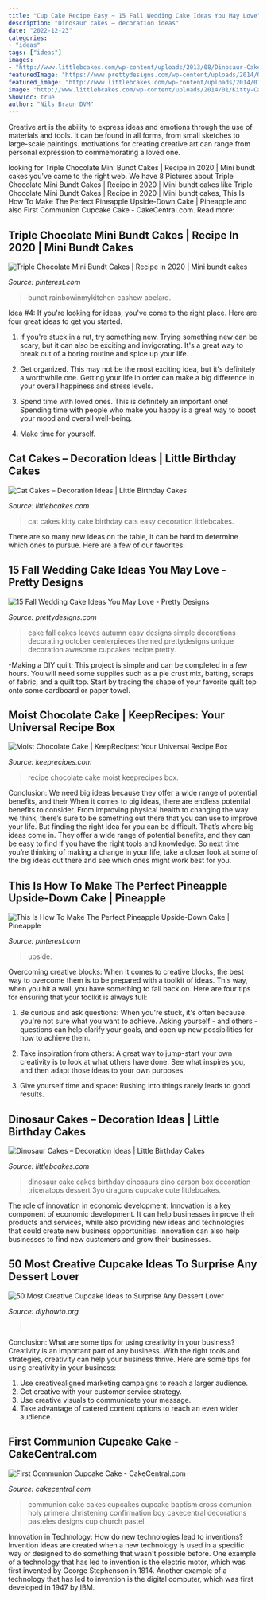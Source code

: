 ```yaml
---
title: "Cup Cake Recipe Easy ~ 15 Fall Wedding Cake Ideas You May Love"
description: "Dinosaur cakes – decoration ideas"
date: "2022-12-23"
categories:
- "ideas"
tags: ["ideas"]
images:
- "http://www.littlebcakes.com/wp-content/uploads/2013/08/Dinosaur-Cake-1024x768.jpg"
featuredImage: "https://www.prettydesigns.com/wp-content/uploads/2014/09/Easy-Wedding-Cake.jpg"
featured_image: "http://www.littlebcakes.com/wp-content/uploads/2014/01/Kitty-Cat-Cakes-760x1024.jpg"
image: "http://www.littlebcakes.com/wp-content/uploads/2014/01/Kitty-Cat-Cakes-760x1024.jpg"
ShowToc: true
author: "Nils Braun DVM"
---
```



Creative art is the ability to express ideas and emotions through the use of materials and tools. It can be found in all forms, from small sketches to large-scale paintings. motivations for creating creative art can range from personal expression to commemorating a loved one.

	

		
looking for Triple Chocolate Mini Bundt Cakes | Recipe in 2020 | Mini bundt cakes you've came to the right web. We have 8 Pictures about Triple Chocolate Mini Bundt Cakes | Recipe in 2020 | Mini bundt cakes like Triple Chocolate Mini Bundt Cakes | Recipe in 2020 | Mini bundt cakes, This Is How To Make The Perfect Pineapple Upside-Down Cake | Pineapple and also First Communion Cupcake Cake - CakeCentral.com. Read more:
		
    
## Triple Chocolate Mini Bundt Cakes | Recipe In 2020 | Mini Bundt Cakes

<img loading=lazy src="https://i.pinimg.com/736x/ca/23/62/ca23629305142e207b45e8afa4713b37.jpg" onerror="this.onerror=null;this.src='https://tse1.mm.bing.net/th?id=OIP.j9XuAdhQj03ax5KmCqtNGgHaKX&amp;pid=15.1';" alt="Triple Chocolate Mini Bundt Cakes | Recipe in 2020 | Mini bundt cakes">

_Source: pinterest.com_

>bundt rainbowinmykitchen cashew abelard. 

	

Idea #4:
If you're looking for ideas, you've come to the right place. Here are four great ideas to get you started.
1. If you're stuck in a rut, try something new. Trying something new can be scary, but it can also be exciting and invigorating. It's a great way to break out of a boring routine and spice up your life.

2. Get organized. This may not be the most exciting idea, but it's definitely a worthwhile one. Getting your life in order can make a big difference in your overall happiness and stress levels.

3. Spend time with loved ones. This is definitely an important one! Spending time with people who make you happy is a great way to boost your mood and overall well-being.

4. Make time for yourself.

    
## Cat Cakes – Decoration Ideas | Little Birthday Cakes

<img loading=lazy src="http://www.littlebcakes.com/wp-content/uploads/2014/01/Kitty-Cat-Cakes-760x1024.jpg" onerror="this.onerror=null;this.src='https://tse3.mm.bing.net/th?id=OIP.l4KHsdZxZ2VTkj9qHqOFnwHaJ-&amp;pid=15.1';" alt="Cat Cakes – Decoration Ideas | Little Birthday Cakes">

_Source: littlebcakes.com_

>cat cakes kitty cake birthday cats easy decoration littlebcakes. 

	

There are so many new ideas on the table, it can be hard to determine which ones to pursue. Here are a few of our favorites: 

    
## 15 Fall Wedding Cake Ideas You May Love - Pretty Designs

<img loading=lazy src="https://www.prettydesigns.com/wp-content/uploads/2014/09/Easy-Wedding-Cake.jpg" onerror="this.onerror=null;this.src='https://tse3.mm.bing.net/th?id=OIP.jNIcHTlKfhOiaxg3VPoWCAHaJ3&amp;pid=15.1';" alt="15 Fall Wedding Cake Ideas You May Love - Pretty Designs">

_Source: prettydesigns.com_

>cake fall cakes leaves autumn easy designs simple decorations decorating october centerpieces themed prettydesigns unique decoration awesome cupcakes recipe pretty. 

	

-Making a DIY quilt: This project is simple and can be completed in a few hours. You will need some supplies such as a pie crust mix, batting, scraps of fabric, and a quilt top. Start by tracing the shape of your favorite quilt top onto some cardboard or paper towel.

    
## Moist Chocolate Cake | KeepRecipes: Your Universal Recipe Box

<img loading=lazy src="https://keeprecipes.com/sites/keeprecipes/files/dsc_0033_0.jpg" onerror="this.onerror=null;this.src='https://tse2.mm.bing.net/th?id=OIP.Z5Lz_sSimUMlRXJ_80PlQAHaE8&amp;pid=15.1';" alt="Moist Chocolate Cake | KeepRecipes: Your Universal Recipe Box">

_Source: keeprecipes.com_

>recipe chocolate cake moist keeprecipes box. 

	

Conclusion: We need big ideas because they offer a wide range of potential benefits, and their
When it comes to big ideas, there are endless potential benefits to consider. From improving physical health to changing the way we think, there’s sure to be something out there that you can use to improve your life. But finding the right idea for you can be difficult. That’s where big ideas come in. They offer a wide range of potential benefits, and they can be easy to find if you have the right tools and knowledge. So next time you’re thinking of making a change in your life, take a closer look at some of the big ideas out there and see which ones might work best for you.

    
## This Is How To Make The Perfect Pineapple Upside-Down Cake | Pineapple

<img loading=lazy src="https://i.pinimg.com/736x/66/24/a5/6624a5830c8cb8003b4de6336d32a0f5.jpg" onerror="this.onerror=null;this.src='https://tse2.mm.bing.net/th?id=OIP.NQo6jJjM8JQTZtVc6QpnkwHaLF&amp;pid=15.1';" alt="This Is How To Make The Perfect Pineapple Upside-Down Cake | Pineapple">

_Source: pinterest.com_

>upside. 

	

Overcoming creative blocks:
When it comes to creative blocks, the best way to overcome them is to be prepared with a toolkit of ideas. This way, when you hit a wall, you have something to fall back on. Here are four tips for ensuring that your toolkit is always full:
1. Be curious and ask questions: When you're stuck, it's often because you're not sure what you want to achieve. Asking yourself - and others - questions can help clarify your goals, and open up new possibilities for how to achieve them.

2. Take inspiration from others: A great way to jump-start your own creativity is to look at what others have done. See what inspires you, and then adapt those ideas to your own purposes.

3. Give yourself time and space: Rushing into things rarely leads to good results.

    
## Dinosaur Cakes – Decoration Ideas | Little Birthday Cakes

<img loading=lazy src="http://www.littlebcakes.com/wp-content/uploads/2013/08/Dinosaur-Cake-1024x768.jpg" onerror="this.onerror=null;this.src='https://tse3.mm.bing.net/th?id=OIP.yxLmlnFtWO7gfoRfEQ5ZkAHaFj&amp;pid=15.1';" alt="Dinosaur Cakes – Decoration Ideas | Little Birthday Cakes">

_Source: littlebcakes.com_

>dinosaur cake cakes birthday dinosaurs dino carson box decoration triceratops dessert 3yo dragons cupcake cute littlebcakes. 

	

The role of innovation in economic development:
Innovation is a key component of economic development. It can help businesses improve their products and services, while also providing new ideas and technologies that could create new business opportunities. Innovation can also help businesses to find new customers and grow their businesses.

    
## 50 Most Creative Cupcake Ideas To Surprise Any Dessert Lover

<img loading=lazy src="https://www.diyhowto.org/wp-content/uploads/2015/12/DIYHowto-50-Most-Creative-Cupcake-Ideas-to-Surprise-Any-Dessert-Lover48-600x800.jpg" onerror="this.onerror=null;this.src='https://tse2.mm.bing.net/th?id=OIP.j2hoNY_ozZss-fJow7_WPwHaJ4&amp;pid=15.1';" alt="50 Most Creative Cupcake Ideas to Surprise Any Dessert Lover">

_Source: diyhowto.org_

>. 

	

Conclusion: What are some tips for using creativity in your business?
Creativity is an important part of any business. With the right tools and strategies, creativity can help your business thrive. Here are some tips for using creativity in your business: 
1. Use creativealigned marketing campaigns to reach a larger audience.
2. Get creative with your customer service strategy.
3. Use creative visuals to communicate your message.
4. Take advantage of catered content options to reach an even wider audience.

    
## First Communion Cupcake Cake - CakeCentral.com

<img loading=lazy src="https://cdn001.cakecentral.com/gallery/2015/03/900_722729fdQs_first-communion-cupcake-cake.jpg" onerror="this.onerror=null;this.src='https://tse2.mm.bing.net/th?id=OIP.H1j2mDUgrKoPlMS346TFOwHaJ4&amp;pid=15.1';" alt="First Communion Cupcake Cake - CakeCentral.com">

_Source: cakecentral.com_

>communion cake cakes cupcakes cupcake baptism cross comunion holy primera christening confirmation boy cakecentral decorations pasteles designs cup church pastel. 

	

Innovation in Technology: How do new technologies lead to inventions?
Invention ideas are created when a new technology is used in a specific way or designed to do something that wasn't possible before. One example of a technology that has led to invention is the electric motor, which was first invented by George Stephenson in 1814. Another example of a technology that has led to invention is the digital computer, which was first developed in 1947 by IBM.

